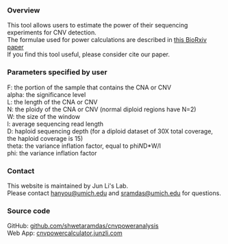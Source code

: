 ### Overview
This tool allows users to estimate the power of their sequencing experiments for CNV detection.  
The formulae used for power calculations are described in [this BioRxiv paper](https://www.biorxiv.org/content/10.1101/413690v1)  
If you find this tool useful, please consider cite our paper.  

### Parameters specified by user
F: the portion of the sample that contains the CNA or CNV  
alpha: the significance level  
L: the length of the CNA or CNV  
N: the ploidy of the CNA or CNV (normal diploid regions have N=2)  
W: the size of the window  
l: average sequencing read length  
D: haploid sequencing depth (for a diploid dataset of 30X total coverage, the haploid coverage is 15)  
theta: the variance inflation factor, equal to phi*N*D*W/l  
phi: the variance inflation factor

### Contact
This website is maintained by Jun Li's Lab.  
Please contact hanyou@umich.edu and sramdas@umich.edu for questions.

### Source code
GitHub: [github.com/shwetaramdas/cnvpoweranalysis](http://github.com/shwetaramdas/cnvpoweranalysis)  
Web App: [cnvpowercalculator.junzli.com](http://cnvpowercalculator.junzli.com)  
